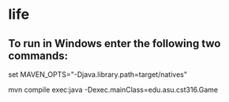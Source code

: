 # life

## To run in Windows enter the following two commands:

set MAVEN_OPTS="-Djava.library.path=target/natives"

mvn compile exec:java -Dexec.mainClass=edu.asu.cst316.Game